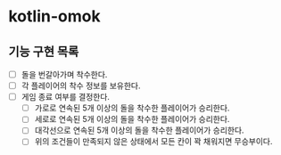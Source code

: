# kotlin-omok

## 기능 구현 목록
- [ ] 돌을 번갈아가며 착수한다.
- [ ] 각 플레이어의 착수 정보를 보유한다.
- [ ] 게임 종료 여부를 결정한다.
  - [ ] 가로로 연속된 5개 이상의 돌을 착수한 플레이어가 승리한다.
  - [ ] 세로로 연속된 5개 이상의 돌을 착수한 플레이어가 승리한다.
  - [ ] 대각선으로 연속된 5개 이상의 돌을 착수한 플레이어가 승리한다.
  - [ ] 위의 조건들이 만족되지 않은 상태에서 모든 칸이 꽉 채워지면 무승부이다.
